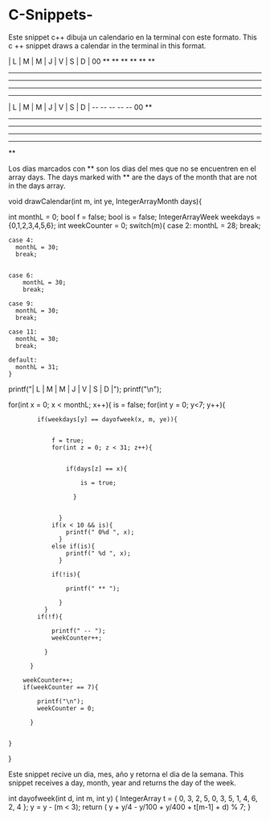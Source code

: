 # C-Snippets-

Este snippet c++ dibuja un calendario en la terminal con este formato.
This c ++ snippet draws a calendar in the terminal in this format.

| L | M | M | J | V | S | D |
 00  **  **  **  **  **  **
 **  **  **  **  **  **  **
 **  **  **  **  **  **  **
 **  **  **  **  **  **  **
 **  **
 
 | L | M | M | J | V | S | D |
 --  --  --  --  --  00  **
 **  **  **  **  **  **  **
 **  **  **  **  **  **  **
 **  **  **  **  **  **  **
 **  **  **  **  **  **  **
 **
 
 Los días marcados con ** son los dias del mes que no se encuentren en el array days.
 The days marked with ** are the days of the month that are not in the days array.

void drawCalendar(int m, int ye, IntegerArrayMonth days){

  int monthL = 0;
  bool f = false;
  bool is = false;
  IntegerArrayWeek weekdays = {0,1,2,3,4,5,6};
  int weekCounter = 0;
  switch(m){
    case 2:
      monthL = 28;
      break;

    case 4:
      monthL = 30;
      break;


    case 6:
        monthL = 30;
        break;

    case 9:
      monthL = 30;
      break;

    case 11:
      monthL = 30;
      break;

    default:
      monthL = 31;
    }

  printf("| L | M | M | J | V | S | D |");
  printf("\n");

  for(int x = 0; x < monthL; x++){
        is = false;
        for(int y = 0; y<7; y++){

            if(weekdays[y] == dayofweek(x, m, ye)){


                f = true;
                for(int z = 0; z < 31; z++){


                    if(days[z] == x){

                        is = true;

                      }


                  }
                if(x < 10 && is){
                    printf(" 0%d ", x);
                  }
                else if(is){
                    printf(" %d ", x);
                  }

                if(!is){

                    printf(" ** ");

                  }
              }
            if(!f){

                printf(" -- ");
                weekCounter++;

              }

          }

        weekCounter++;
        if(weekCounter == 7){

            printf("\n");
            weekCounter = 0;

          }


    }


  }
  
Este snippet recive un dia, mes, año y retorna el dia de la semana.
This snippet receives a day, month, year and returns the day of the week.
  
int dayofweek(int d, int m, int y)
{
    IntegerArray t = { 0, 3, 2, 5, 0, 3, 5, 1, 4, 6, 2, 4 };
    y = y - (m < 3);
    return ( y + y/4 - y/100 + y/400 + t[m-1] + d) % 7;
}

